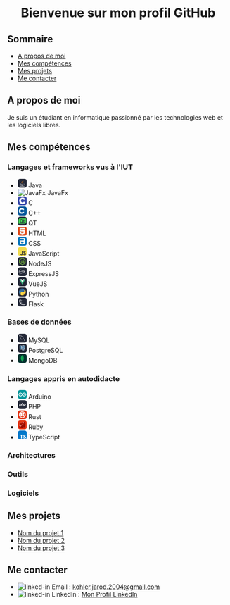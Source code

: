 <h1 align="center">Bienvenue sur mon profil GitHub</h1>

## Sommaire

- [A propos de moi](#A-propos-de-moi)
- [Mes compétences](#Mes-compétences)
- [Mes projets](#Mes-projets)
- [Me contacter](#Me-contacter)


## A propos de moi

<p>Je suis un étudiant en informatique passionné par les technologies web et les logiciels libres.</p>


## Mes compétences

### Langages et frameworks vus à l'IUT
<ul>
    <li><img title="Java" alt="Java" width="20px" src="https://github.com/tandpfun/skill-icons/blob/59059d9d1a2c092696dc66e00931cc1181a4ce1f/icons/Java-Dark.svg"/> Java</li>
    <li><img title="JavaFx" alt="JavaFx" width="20px" src="https://miro.medium.com/max/400/1*9tVpRN7cCovFMavU4PVg2w.png"/> JavaFx</li>
    <li><img title="C" alt="C" width="20px" src="https://github.com/tandpfun/skill-icons/blob/59059d9d1a2c092696dc66e00931cc1181a4ce1f/icons/C.svg"/> C</li>
    <li><img title="CPP" alt="CPP" width="20px" src="https://github.com/tandpfun/skill-icons/blob/59059d9d1a2c092696dc66e00931cc1181a4ce1f/icons/CPP.svg"/> C++</li>
    <li><img title="QT" alt="QT" width="20px" src="https://github.com/tandpfun/skill-icons/blob/59059d9d1a2c092696dc66e00931cc1181a4ce1f/icons/QT-Dark.svg"/> QT</li>
    <li><img title="HTML" alt="HTML" width="20px" src="https://github.com/tandpfun/skill-icons/blob/59059d9d1a2c092696dc66e00931cc1181a4ce1f/icons/HTML.svg"/> HTML</li>
    <li><img title="CSS" alt="CSS" width="20px" src="https://github.com/tandpfun/skill-icons/blob/59059d9d1a2c092696dc66e00931cc1181a4ce1f/icons/CSS.svg"/> CSS</li>
    <li><img title="Javascript" alt="Javascript" width="20px" src="https://github.com/tandpfun/skill-icons/blob/59059d9d1a2c092696dc66e00931cc1181a4ce1f/icons/JavaScript.svg"/> JavaScript</li>
    <li><img title="NodeJS" alt="NodeJS" width="20px" src="https://github.com/tandpfun/skill-icons/blob/59059d9d1a2c092696dc66e00931cc1181a4ce1f/icons/NodeJS-Dark.svg"/> NodeJS</li>
    <li><img title="ExpressJS" alt="ExpressJS" width="20px" src="https://github.com/tandpfun/skill-icons/blob/59059d9d1a2c092696dc66e00931cc1181a4ce1f/icons/ExpressJS-Dark.svg"/> ExpressJS</li>
    <li><img title="VueJS" alt="VueJS" width="20px" src="https://github.com/tandpfun/skill-icons/blob/59059d9d1a2c092696dc66e00931cc1181a4ce1f/icons/VueJS-Dark.svg"/> VueJS</li>
    <li><img title="Python" alt="Python" width="20px" src="https://github.com/tandpfun/skill-icons/blob/59059d9d1a2c092696dc66e00931cc1181a4ce1f/icons/Python-Dark.svg"/> Python</li>
    <li><img title="Flask" alt="Flask" width="20px" src="https://github.com/tandpfun/skill-icons/blob/59059d9d1a2c092696dc66e00931cc1181a4ce1f/icons/Flask-Dark.svg"/> Flask</li>
</ul>

### Bases de données

<ul>
    <li><img title="MySQL" alt="MySQL" width="20px" src="https://github.com/tandpfun/skill-icons/blob/59059d9d1a2c092696dc66e00931cc1181a4ce1f/icons/MySQL-Dark.svg"/> MySQL</li>
    <li><img title="PostgreSQL" alt="PostgreSQL" width="20px" src="https://github.com/tandpfun/skill-icons/blob/59059d9d1a2c092696dc66e00931cc1181a4ce1f/icons/PostgreSQL-Dark.svg"/> PostgreSQL</li>
    <li><img title="MongoDB" alt="MongoDB" width="20px" src="https://github.com/tandpfun/skill-icons/blob/59059d9d1a2c092696dc66e00931cc1181a4ce1f/icons/MongoDB.svg"/> MongoDB</li>
</ul>

### Langages appris en autodidacte

- <img title="Arduino" alt="Arduino" width="20px" src="https://github.com/tandpfun/skill-icons/blob/59059d9d1a2c092696dc66e00931cc1181a4ce1f/icons/Arduino.svg"/> Arduino
- <img title="PHP" alt="PHP" width="20px" src="https://github.com/tandpfun/skill-icons/blob/59059d9d1a2c092696dc66e00931cc1181a4ce1f/icons/PHP-Dark.svg"/> PHP
- <img title="Rust" alt="Rust" width="20px" src="https://github.com/tandpfun/skill-icons/blob/59059d9d1a2c092696dc66e00931cc1181a4ce1f/icons/Rust.svg"/> Rust
- <img title="Ruby" alt="Ruby" width="20px" src="https://github.com/tandpfun/skill-icons/blob/59059d9d1a2c092696dc66e00931cc1181a4ce1f/icons/Ruby.svg"/> Ruby
- <img title="TypeScript" alt="TypeScript" width="20px" src="https://github.com/tandpfun/skill-icons/blob/59059d9d1a2c092696dc66e00931cc1181a4ce1f/icons/TypeScript.svg"/> TypeScript


### Architectures

### Outils

### Logiciels




## Mes projets

<ul>
    <li><a href="https://github.com/nom-du-projet-1">Nom du projet 1</a></li>
    <li><a href="https://github.com/nom-du-projet-2">Nom du projet 2</a></li>
    <li><a href="https://github.com/nom-du-projet-3">Nom du projet 3</a></li>
</ul>


## Me contacter

<ul>
    <li><img alt="linked-in" src="https://upload.wikimedia.org/wikipedia/commons/7/7e/Gmail_icon_%282020%29.svg" height="15px" width="20px"/> Email : <a href="mailto:kohler.jarod.2004@gmail.com">kohler.jarod.2004@gmail.com</a></li>
    <li><img alt="linked-in" src="https://raw.githubusercontent.com/rahuldkjain/github-profile-readme-generator/master/src/images/icons/Social/linked-in-alt.svg" height="15px" width="20px"/> LinkedIn : <a href="https://www.linkedin.com/in/jarod-kohler-b55060250/">Mon Profil LinkedIn</a></li>
</ul>
    
